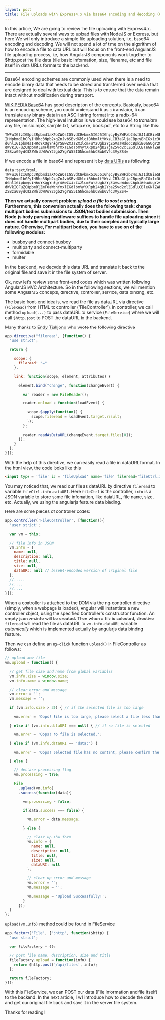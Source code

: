 ```yaml
---
layout: post
title: File uploads with Express4.x via base64 encoding and decoding (Client-side)
---
```


In this article, We are going to review the file uploading with Express4.x.
There are actually several ways to upload files with NodeJS or Express, but here
We will only introduce a simple file uploading solution, i.e, base64 encoding and decoding.
We will not spend a lot of time on the algorithm of how to encode a file to data URL but will focus
on the front-end AngularJS file uploading process, i.e, how AngularJS components work together
to $http.post the file data (file basic information, size, filename, etc and file itself in data URLs forma)
to the backend.

---
Base64 encoding schemes are commonly used when there is a need to encode binary data that needs to
be stored and transferred over media that are designed to deal with textual data. This is
to ensure that the data remain intact without modification during transport.

[WIKIPEDIA Base64](https://en.wikipedia.org/wiki/Base64#Examples) has good description of the
concepts. Basically, base64 is an encoding scheme, you could understand it as a translator, it can
translate any binary data in an ASCII string format into a radix-64 representation.
The high-level intuition is we could use base64 to *translate* any file, music.mp3, sample.txt,
setup.exe, book.pdf, etc to a String like this:

```
TWFuIGlzIGRpc3Rpbmd1aXNoZWQsIG5vdCBvbmx5IGJ5IGhpcyByZWFzb24sIGJ1dCBieSB0aGlz
IHNpbmd1bGFyIHBhc3Npb24gZnJvbSBvdGhlciBhbmltYWxzLCB3aGljaCBpcyBhIGx1c3Qgb2Yg
dGhlIG1pbmQsIHRoYXQgYnkgYSBwZXJzZXZlcmFuY2Ugb2YgZGVsaWdodCBpbiB0aGUgY29udGlu
dWVkIGFuZCBpbmRlZmF0aWdhYmxlIGdlbmVyYXRpb24gb2Yga25vd2xlZGdlLCBleGNlZWRzIHRo
ZSBzaG9ydCB2ZWhlbWVuY2Ugb2YgYW55IGNhcm5hbCBwbGVhc3VyZS4=
```

If we encode a file in base64 and represent it by [data URIs](https://developer.mozilla.org/en-US/docs/Web/HTTP/data_URIs)
as following:

```
data:text/html, TWFuIGlzIGRpc3Rpbmd1aXNoZWQsIG5vdCBvbmx5IGJ5IGhpcyByZWFzb24sIGJ1dCBieSB0aGlz
IHNpbmd1bGFyIHBhc3Npb24gZnJvbSBvdGhlciBhbmltYWxzLCB3aGljaCBpcyBhIGx1c3Qgb2Yg
dGhlIG1pbmQsIHRoYXQgYnkgYSBwZXJzZXZlcmFuY2Ugb2YgZGVsaWdodCBpbiB0aGUgY29udGlu
dWVkIGFuZCBpbmRlZmF0aWdhYmxlIGdlbmVyYXRpb24gb2Yga25vd2xlZGdlLCBleGNlZWRzIHRo
ZSBzaG9ydCB2ZWhlbWVuY2Ugb2YgYW55IGNhcm5hbCBwbGVhc3VyZS4=
```

**Then we actually convert problem *upload a file* to *post a string*. Furthermore, this conversion actually does the following
task: change multipart bodies submissions to JSON/text bodies submission. Then Node.js body parsing middleware suffices to handle
file uploading since it does not handle multipart bodies, due to their complex and typically large nature. Otherwise,
For multipart bodies, you have to use on of the following modules:**

- busboy and connect-busboy
- multiparty and connect-multiparty
- formidable
- multer

In the back end, we decode this
data URL and translate it back to the original file and save it in the file system of server.

Ok, now let's review some front-end codes which was written following AngularJS MVC Architecture. So in the following sections,
we will mention some AngularJS concepts, directive, controller, service, data binding, etc.

The basic front-end idea is, we read the file as dataURL via directive (`FileRead`) from HTML to controller ('FileController'),
in controller, we call method `upload(...)` to pass dataURL to service (`FileService`)  where we will call `$http.post` to POST the dataURL to the backend.

Many thanks to [Endy Tjahjono](http://stackoverflow.com/users/196451/endy-tjahjono) who wrote the following directive

```javascript
app.directive("fileread", [function() {
  'use strict';

  return {

    scope: {
      fileread: "="
    },

    link: function(scope, element, attributes) {

      element.bind("change", function(changeEvent) {

        var reader = new FileReader();

        reader.onload = function(loadEvent) {

          scope.$apply(function() {
            scope.fileread = loadEvent.target.result;
          });
        };

        reader.readAsDataURL(changeEvent.target.files[0]);
      });
    }
  };
}]);

```

With the help of this directive, we can easily read a file in dataURL format.
In the html view, the code looks like this

```html
<input type = 'file' id = 'fileUpload' name='file' fileread="fileCtrl.info.dataURI" >
```

You may noticed that, we read our file as dataURL by directive `fileread` to variable `fileCtrl.info.dataURI`.
Here `fileCtrl` is the controller, `info` is a JSON variable to store some file infomation, like dataURL, file name, size, etc.
Actually, we using the angularjs feature data binding.

Here are some pieces of controller codes:

```javascript
app.controller('FileController', [function(){
  'user strict';

  var vm = this;

  // file info in JSON
  vm.info = {
    name: null,
    description: null,
    title: null,
    size: null,
    dataURI: null // base64-encoded version of original file
  };
  //.....
  //....
  //....
}]);
```
When a controller is attached to the DOM via the ng-controller directive (simply, when a webpage is loaded),
Angular will instantiate a new controller object, using the specified Controller's constructor function.
An empty json vm.info will be created. Then when a file is selected, directive `fileread` will read the file
as dataURL to `vm.info.dataURL` variable *automically* which is implemented actually by angularjs data binding feature.

Then we can define an `ng-click` function `upload()` in FileController as follows:

```javascript
// upload new file
vm.upload = function() {

  // get file size and name from global variables
  vm.info.size = window.size;
  vm.info.name = window.name;

  // clear error and message
  vm.error = '';
  vm.message = '';

  if (vm.info.size > 30) { // if the selected file is too large

    vm.error = 'Oops! File is too large, please select a file less than 30 MB.';

  } else if (vm.info.dataURI === null) { // if no file is selected

    vm.error = 'Oops! No file is selected.';

  } else if (vm.info.dataURI == 'data:') {

    vm.error = 'Oops! Selected file has no content, please confirm the right file.';

  } else {

    // declare processing flag
    vm.processing = true;

    File
      .upload(vm.info)
      .success(function(data){

        vm.processing = false;

        if(data.success === false) {

          vm.error = data.message;

        } else {

          // clear up the form
          vm.info = {
            name: null,
            description: null,
            title: null,
            size: null,
            dataURI: null
          };

          // clear up error and message
          vm.error = '';
          vm.message = '';

          vm.message = 'Upload Successfully!';
        }
      });
  }
};
```

`upload(vm.info)` method could be found in FileService

```javascript
app.factory('File', ['$http', function($http) {
  'use strict';

  var fileFactory = {};

  // post file name, description, size and title
  fileFactory.upload = function(info) {
    return $http.post('/api/files', info);
  };

  return fileFactory;
}]);
```

With this FileService, we can POST our data (File information and file itself) to the backend.
In the next article, I wil introduce how to decode the data and get our original file back and
save it in the server file system.

Thanks for reading!

